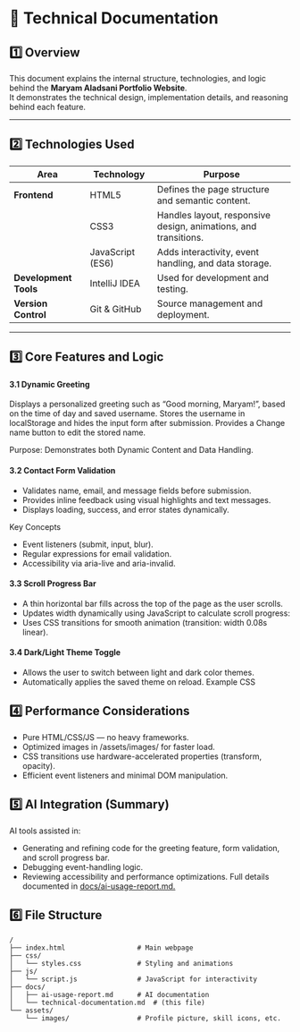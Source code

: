 # 🧠 Technical Documentation

## 1️⃣ Overview
This document explains the internal structure, technologies, and logic behind the **Maryam Aladsani Portfolio Website**.  
It demonstrates the technical design, implementation details, and reasoning behind each feature.

---

## 2️⃣ Technologies Used
| Area | Technology | Purpose |
|------|-------------|----------|
| **Frontend** | HTML5 | Defines the page structure and semantic content. |
|  | CSS3 | Handles layout, responsive design, animations, and transitions. |
|  | JavaScript (ES6) | Adds interactivity, event handling, and data storage. |
| **Development Tools** | IntelliJ IDEA | Used for development and testing. |
| **Version Control** | Git & GitHub | Source management and deployment. |

---
##  3️⃣  Core Features and Logic

#### 3.1 Dynamic Greeting
Displays a personalized greeting such as “Good morning, Maryam!”, based on the time of day and saved username.
Stores the username in localStorage and hides the input form after submission.
Provides a Change name button to edit the stored name.

Purpose: Demonstrates both Dynamic Content and Data Handling.

#### 3.2 Contact Form Validation
* Validates name, email, and message fields before submission.
* Provides inline feedback using visual highlights and text messages.
* Displays loading, success, and error states dynamically.
 
Key Concepts
* Event listeners (submit, input, blur).
* Regular expressions for email validation.
* Accessibility via aria-live and aria-invalid.

#### 3.3 Scroll Progress Bar
* A thin horizontal bar fills across the top of the page as the user scrolls.
* Updates width dynamically using JavaScript to calculate scroll progress:
* Uses CSS transitions for smooth animation (transition: width 0.08s linear).

#### 3.4 Dark/Light Theme Toggle
* Allows the user to switch between light and dark color themes.
* Automatically applies the saved theme on reload.
  Example CSS


## 4️⃣ Performance Considerations
* Pure HTML/CSS/JS — no heavy frameworks.
* Optimized images in /assets/images/ for faster load.
* CSS transitions use hardware-accelerated properties (transform, opacity).
* Efficient event listeners and minimal DOM manipulation.

##  5️⃣ AI Integration (Summary)
AI tools assisted in:
* Generating and refining code for the greeting feature, form validation, and scroll progress bar.
* Debugging event-handling logic.
* Reviewing accessibility and performance optimizations.
  Full details documented in [docs/ai-usage-report.md.]()

##  6️⃣ File Structure
```plaintext
/
├── index.html                  # Main webpage
├── css/
│   └── styles.css              # Styling and animations
├── js/
│   └── script.js               # JavaScript for interactivity
├── docs/
│   ├── ai-usage-report.md      # AI documentation
│   └── technical-documentation.md  # (this file)
└── assets/
    └── images/                 # Profile picture, skill icons, etc.
